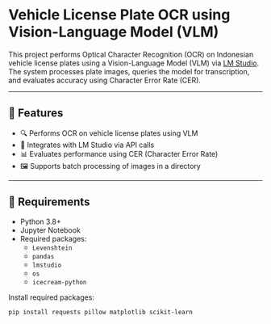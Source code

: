 # Vehicle License Plate OCR using Vision-Language Model (VLM)

This project performs Optical Character Recognition (OCR) on Indonesian vehicle license plates using a Vision-Language Model (VLM) via [LM Studio](https://lmstudio.ai/). The system processes plate images, queries the model for transcription, and evaluates accuracy using Character Error Rate (CER).

---

## 📌 Features

- 🔍 Performs OCR on vehicle license plates using VLM
- 🤖 Integrates with LM Studio via API calls
- 📊 Evaluates performance using CER (Character Error Rate)
- 🖼️ Supports batch processing of images in a directory

---

## 🧰 Requirements

- Python 3.8+
- Jupyter Notebook
- Required packages:
  - `Levenshtein`
  - `pandas`
  - `lmstudio`
  - `os`
  - `icecream-python`

Install required packages:
```bash
pip install requests pillow matplotlib scikit-learn
